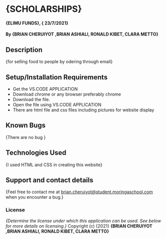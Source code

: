 # {SCHOLARSHIPS}
#### {ELIMU FUNDS}, { 23/7/2021}
#### By **{BRIAN CHERUIYOT ,BRIAN ASHIALI,  RONALD KIBET, CLARA METTO}**
## Description
{for selling food to people by odering through email}
## Setup/Installation Requirements
* Get the VS.CODE APPLICATION
* Download chrome or any browser preferably chrome
* Download the file.
* Open the file using VS.CODE APPLICATION
* There are html file and css files including pictures for website display
## Known Bugs
{There are no bug  }
## Technologies Used
{I used HTML and  CSS  in creating this website}
## Support and contact details
{Feel free to contact me at brian.cheruiyot@student.moringaschool.com when you encounter a bug.}
### License
*{Determine the license under which this application can be used.  See below for more details on licensing.}*
Copyright (c) {2021} **{BRIAN CHERUIYOT ,BRIAN ASHIALI,  RONALD KIBET, CLARA METTO}**
